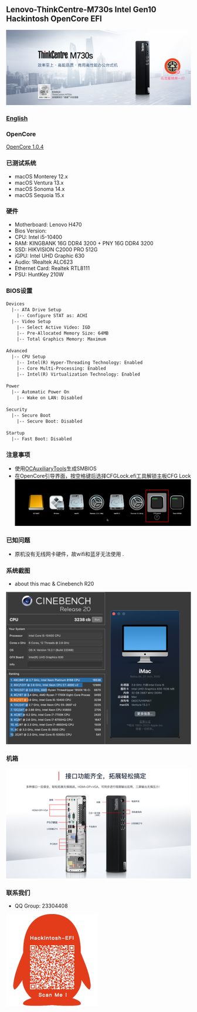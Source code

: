 ## Lenovo-ThinkCentre-M730s Intel Gen10 Hackintosh OpenCore EFI

![image](ScreenShot/M730s.png)

### [English](https://github.com/hackintosh-club/Lenovo-ThinkCentre-M730s)

### OpenCore

[OpenCore 1.0.4](https://github.com/acidanthera/OpenCorePkg)

### 已测试系统

- macOS Monterey 12.x
- macOS Ventura   13.x 
- macOS Sonoma  14.x
- macOS Sequoia  15.x  

### 硬件

- Motherboard: Lenovo H470
- Bios Version: 
- CPU: Intel i5-10400
- RAM: KINGBANK 16G DDR4 3200 + PNY 16G DDR4 3200
- SSD: HIKVISION C2000 PRO 512G
- iGPU: Intel UHD Graphic 630
- Audio: 1Realtek ALC623
- Ethernet Card: Realtek RTL8111
- PSU: HuntKey 210W

### BIOS设置

```
Devices
  |-- ATA Drive Setup
    |-- Configure STAT as: ACHI
  |-- Video Setup
    |-- Select Active Video: IGD
    |-- Pre-Allocated Memory Size: 64MB
    |-- Total Graphics Memory: Maximum

Advanced
  |-- CPU Setup
    |-- Intel(R) Hyper-Threading Technology: Enabled
    |-- Core Multi-Processing: Enabled
    |-- Intel(R) Virtualization Technology: Enabled

Power
  |-- Automatic Power On
    |-- Wake on LAN: Disabled
    
Security
  |-- Secure Boot
    |-- Secure Boot: Disabled

Startup
  |-- Fast Boot: Disabled
```

### 注意事项
 - 使用[OCAuxiliaryTools](https://github.com/ic005k/OCAuxiliaryTools/releases)生成SMBIOS
 - 在OpenCore引导界面，按空格键后选择CFGLock.efi工具解锁主板CFG Lock
![image](ScreenShot/CFGLock.efi.png)

### 已知问题

- 原机没有无线网卡硬件，故wifi和蓝牙无法使用 .

### 系统截图

 - about this mac & Cinebench R20

![image](ScreenShot/imac.png)

### 机箱

![image](ScreenShot/case.png)

### 联系我们

 - QQ Group: 23304408

![image](ScreenShot/QRCode.png)